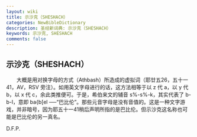 ```yaml
---
layout: wiki
title: 示沙克（SHESHACH）
categories: NewBibleDictionary
description: 圣经新词典: 示沙克（SHESHACH）
keywords: 示沙克, SHESHACH
comments: false
---
```


## 示沙克（SHESHACH）

　　大概是用对换字母的方式（Athbash）所造成的虚拟词（耶廿五26，五十一41，AV，RSV 旁注）。如用英文字母进行的话，这方法相等于以 z 代 a，以 y 代 b，以 x 代 c，余此类推便可。于是，希伯来文的辅音 s%-s%-k，其实代表了 b-b-l，意即 ba{b[el ──“巴比伦”。那些元音字母是没有音值的。这是一种文字游戏，并非暗号，因为耶五十一41稍后声明所指的是巴比伦。但示沙克这名称也可能是巴比伦的另一真名。

D.F.P.








